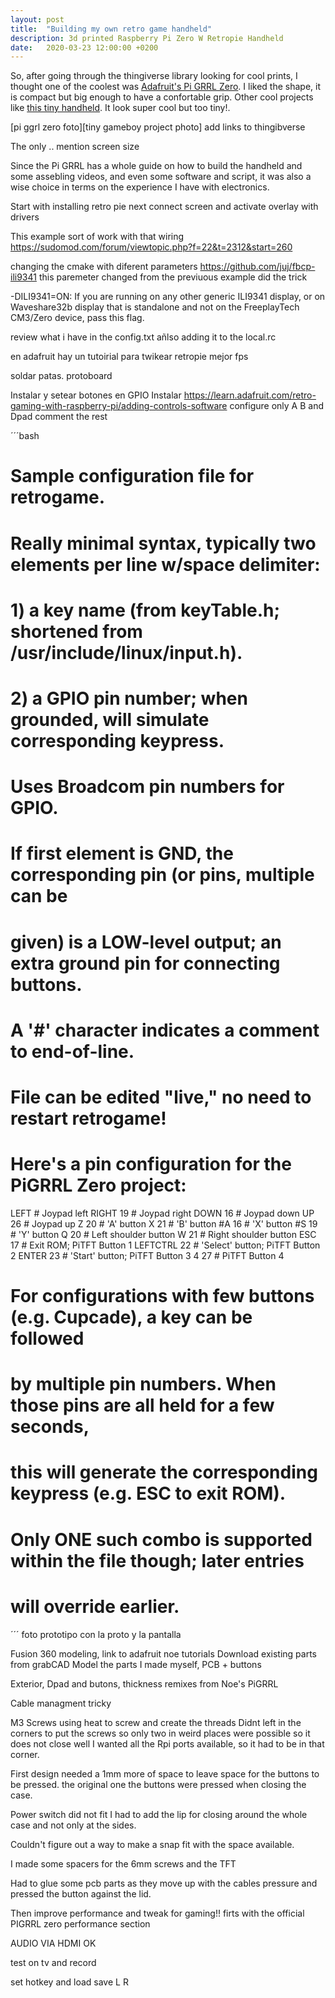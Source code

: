 ```yaml
---
layout: post
title:  "Building my own retro game handheld"
description: 3d printed Raspberry Pi Zero W Retropie Handheld
date:   2020-03-23 12:00:00 +0200
---
```


So, after going through the thingiverse library looking for cool prints, I thought one of the coolest was [Adafruit's Pi GRRL Zero](). I liked the shape, it is compact but big enough
to have a confortable grip. Other cool projects like [this tiny handheld](). It look super cool but too tiny!.

[pi ggrl zero foto][tiny gameboy project photo] add links to thingibverse

The only .. mention screen size 

Since the Pi GRRL has a whole guide on how to build the handheld and some assebling videos, and even some software and script, it was also a wise choice in terms on the experience I
have with electronics.
 
Start with installing retro pie 
next connect screen and activate overlay with drivers

This example sort of work with that wiring
 https://sudomod.com/forum/viewtopic.php?f=22&t=2312&start=260

changing the cmake with diferent parameters
https://github.com/juj/fbcp-ili9341 
  this paremeter changed from the previuous example did the trick 
  
  -DILI9341=ON: If you are running on any other generic ILI9341 display, or on Waveshare32b display that is standalone and not on the FreeplayTech CM3/Zero device, pass this flag.

  review what i have in the config.txt
  añlso adding it to the local.rc

  en adafruit hay un tutoirial para twikear retropie mejor fps

  soldar patas. protoboard 

  Instalar y setear botones en GPIO
  Instalar https://learn.adafruit.com/retro-gaming-with-raspberry-pi/adding-controls-software
  configure only A B and Dpad comment the rest 

´´´bash
# Sample configuration file for retrogame.
# Really minimal syntax, typically two elements per line w/space delimiter:
# 1) a key name (from keyTable.h; shortened from /usr/include/linux/input.h).
# 2) a GPIO pin number; when grounded, will simulate corresponding keypress.
# Uses Broadcom pin numbers for GPIO.
# If first element is GND, the corresponding pin (or pins, multiple can be
# given) is a LOW-level output; an extra ground pin for connecting buttons.
# A '#' character indicates a comment to end-of-line.
# File can be edited "live," no need to restart retrogame!

# Here's a pin configuration for the PiGRRL Zero project:

LEFT        # Joypad left
RIGHT     19  # Joypad right
DOWN      16  # Joypad down
UP        26  # Joypad up
Z         20  # 'A' button
X         21  # 'B' button
#A         16  # 'X' button
#S         19  # 'Y' button
Q         20  # Left shoulder button
W         21  # Right shoulder button
ESC       17  # Exit ROM; PiTFT Button 1
LEFTCTRL  22  # 'Select' button; PiTFT Button 2
ENTER     23  # 'Start' button; PiTFT Button 3
4         27  # PiTFT Button 4

# For configurations with few buttons (e.g. Cupcade), a key can be followed
# by multiple pin numbers.  When those pins are all held for a few seconds,
# this will generate the corresponding keypress (e.g. ESC to exit ROM).
# Only ONE such combo is supported within the file though; later entries
# will override earlier.
´´´
foto prototipo con la proto y la pantalla

Fusion 360 modeling, link to adafruit noe tutorials
Download existing parts from grabCAD
Model the parts I made myself, PCB + buttons

Exterior, Dpad and butons, thickness remixes from Noe's PiGRRL

Cable managment tricky

M3 Screws using heat to screw and create the threads
Didnt left in the corners to put the screws so only two in weird places were possible so it does not close well
I wanted all the Rpi ports available, so it had to be in that corner.

First design needed a 1mm more of space to leave space for the buttons to be pressed. the original one the buttons were pressed when closing the case.

Power switch did not fit
I had to add the lip for closing around the whole case and not only at the sides.

Couldn't figure out a way to make a snap fit with the space available.

I made some spacers for the 6mm screws and the TFT

Had to glue some pcb parts as they move up with the cables pressure and pressed the button against the lid.



Then improve performance and tweak for gaming!! firts with the official PIGRRL zero performance section

AUDIO VIA HDMI OK

test on tv and record

set hotkey and load save L R